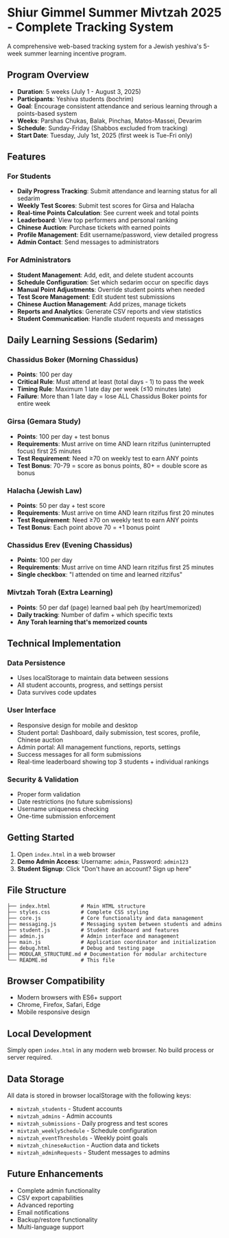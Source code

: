 # Shiur Gimmel Summer Mivtzah 2025 - Complete Tracking System

A comprehensive web-based tracking system for a Jewish yeshiva's 5-week summer learning incentive program.

## Program Overview

- **Duration**: 5 weeks (July 1 - August 3, 2025)
- **Participants**: Yeshiva students (bochrim)
- **Goal**: Encourage consistent attendance and serious learning through a points-based system
- **Weeks**: Parshas Chukas, Balak, Pinchas, Matos-Massei, Devarim
- **Schedule**: Sunday-Friday (Shabbos excluded from tracking)
- **Start Date**: Tuesday, July 1st, 2025 (first week is Tue-Fri only)

## Features

### For Students
- **Daily Progress Tracking**: Submit attendance and learning status for all sedarim
- **Weekly Test Scores**: Submit test scores for Girsa and Halacha
- **Real-time Points Calculation**: See current week and total points
- **Leaderboard**: View top performers and personal ranking
- **Chinese Auction**: Purchase tickets with earned points
- **Profile Management**: Edit username/password, view detailed progress
- **Admin Contact**: Send messages to administrators

### For Administrators
- **Student Management**: Add, edit, and delete student accounts
- **Schedule Configuration**: Set which sedarim occur on specific days
- **Manual Point Adjustments**: Override student points when needed
- **Test Score Management**: Edit student test submissions
- **Chinese Auction Management**: Add prizes, manage tickets
- **Reports and Analytics**: Generate CSV reports and view statistics
- **Student Communication**: Handle student requests and messages

## Daily Learning Sessions (Sedarim)

### Chassidus Boker (Morning Chassidus)
- **Points**: 100 per day
- **Critical Rule**: Must attend at least (total days - 1) to pass the week
- **Timing Rule**: Maximum 1 late day per week (≤10 minutes late)
- **Failure**: More than 1 late day = lose ALL Chassidus Boker points for entire week

### Girsa (Gemara Study)
- **Points**: 100 per day + test bonus
- **Requirements**: Must arrive on time AND learn ritzifus (uninterrupted focus) first 25 minutes
- **Test Requirement**: Need ≥70 on weekly test to earn ANY points
- **Test Bonus**: 70-79 = score as bonus points, 80+ = double score as bonus

### Halacha (Jewish Law)
- **Points**: 50 per day + test score
- **Requirements**: Must arrive on time AND learn ritzifus first 20 minutes
- **Test Requirement**: Need ≥70 on weekly test to earn ANY points
- **Test Bonus**: Each point above 70 = +1 bonus point

### Chassidus Erev (Evening Chassidus)
- **Points**: 100 per day
- **Requirements**: Must arrive on time AND learn ritzifus first 25 minutes
- **Single checkbox**: "I attended on time and learned ritzifus"

### Mivtzah Torah (Extra Learning)
- **Points**: 50 per daf (page) learned baal peh (by heart/memorized)
- **Daily tracking**: Number of dafim + which specific texts
- **Any Torah learning that's memorized counts**

## Technical Implementation

### Data Persistence
- Uses localStorage to maintain data between sessions
- All student accounts, progress, and settings persist
- Data survives code updates

### User Interface
- Responsive design for mobile and desktop
- Student portal: Dashboard, daily submission, test scores, profile, Chinese auction
- Admin portal: All management functions, reports, settings
- Success messages for all form submissions
- Real-time leaderboard showing top 3 students + individual rankings

### Security & Validation
- Proper form validation
- Date restrictions (no future submissions)
- Username uniqueness checking
- One-time submission enforcement

## Getting Started

1. Open `index.html` in a web browser
2. **Demo Admin Access**: Username: `admin`, Password: `admin123`
3. **Student Signup**: Click "Don't have an account? Sign up here"

## File Structure

```
├── index.html          # Main HTML structure
├── styles.css          # Complete CSS styling
├── core.js             # Core functionality and data management
├── messaging.js        # Messaging system between students and admins
├── student.js          # Student dashboard and features
├── admin.js            # Admin interface and management
├── main.js             # Application coordinator and initialization
├── debug.html          # Debug and testing page
├── MODULAR_STRUCTURE.md # Documentation for modular architecture
└── README.md           # This file
```

## Browser Compatibility

- Modern browsers with ES6+ support
- Chrome, Firefox, Safari, Edge
- Mobile responsive design

## Local Development

Simply open `index.html` in any modern web browser. No build process or server required.

## Data Storage

All data is stored in browser localStorage with the following keys:
- `mivtzah_students` - Student accounts
- `mivtzah_admins` - Admin accounts
- `mivtzah_submissions` - Daily progress and test scores
- `mivtzah_weeklySchedule` - Schedule configuration
- `mivtzah_eventThresholds` - Weekly point goals
- `mivtzah_chineseAuction` - Auction data and tickets
- `mivtzah_adminRequests` - Student messages to admins

## Future Enhancements

- Complete admin functionality
- CSV export capabilities
- Advanced reporting
- Email notifications
- Backup/restore functionality
- Multi-language support
